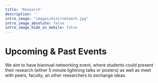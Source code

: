 ```yaml
---
title: 'Research'
description: ''
intro_image: "images/misc/network.jpg"
intro_image_absolute: false
intro_image_hide_on_mobile: false
---
```


# Upcoming & Past Events

We aim to have biannual networking event, where students could present their research (either 5 minute lightning talks or posters) as well as meet with peers, faculty, an other researchers to exchange ideas. 
